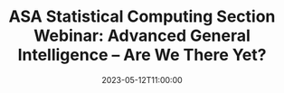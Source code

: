 ---
# Documentation: https://wowchemy.com/docs/managing-content/
type: webinar
title: "ASA Statistical Computing Section Webinar: Advanced General Intelligence – Are We There Yet?"
url_freeregister: https://cornell.zoom.us/webinar/register/WN_LA6b7a54TzGp6V9JoNye4w#/
date: 2023-05-12T11:00:00
date_end: 2023-05-12T12:00:00
all_day: false
speaker: "Gopal Gupta"
---